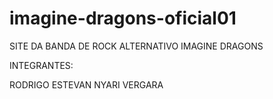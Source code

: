 # imagine-dragons-oficial01

SITE DA BANDA DE ROCK ALTERNATIVO IMAGINE DRAGONS 

INTEGRANTES:

RODRIGO ESTEVAN NYARI VERGARA
